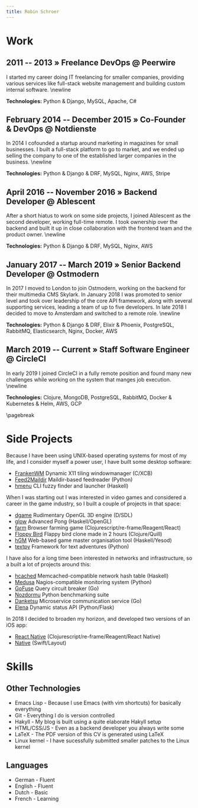 ```yaml
---
title: Robin Schroer
---
```


# Work

## 2011 -- 2013 » Freelance DevOps @ Peerwire

I started my career doing IT freelancing for smaller companies, providing
various services like full-stack website management and building custom internal
software. \newline

**Technologies:** Python & Django, MySQL, Apache, C#

## February 2014 -- December 2015 » Co-Founder & DevOps @ Notdienste

In 2014 I cofounded a startup around marketing in magazines for small
businesses. I built a full-stack platform to go to market, and we ended up
selling the company to one of the established larger companies in the business.
\newline

**Technologies:** Python & Django & DRF, MySQL, Nginx, AWS, Stripe

## April 2016 -- November 2016 » Backend Developer @ Ablescent

After a short hiatus to work on some side projects, I joined Ablescent as the
second developer, working full-time remote. I took ownership over the backend
and built it up in close collaboration with the frontend team and the product
owner. \newline

**Technologies:** Python & Django & DRF, MySQL, Nginx, AWS

## January 2017 -- March 2019 » Senior Backend Developer @ Ostmodern

In 2017 I moved to London to join Ostmodern, working on the backend for their
multimedia CMS Skylark. In January 2018 I was promoted to senior level and took
over leadership of the core API framework, along with several supporting
services, leading a team of up to five developers. In late 2018 I decided to
move to Amsterdam and switched to a remote role. \newline

**Technologies:** Python & Django & DRF, Elixir & Phoenix, PostgreSQL, RabbitMQ,
Elasticsearch, Nginx, Docker, AWS

## March 2019 -- Current » Staff Software Engineer @ CircleCI

In early 2019 I joined CircleCI in a fully remote position and found many new
challenges while working on the system that manges job execution. \newline

**Technologies:** Clojure, MongoDB, PostgreSQL, RabbitMQ, Docker & Kubernetes &
Helm, AWS, GCP

\pagebreak

# Side Projects

Because I have been using UNIX-based operating systems for most of my life, and
I consider myself a power user, I have built some desktop software:

- [FrankenWM](https://github.com/sulami/frankenwm) Dynamic X11 tiling windowmanager (C/XCB)
- [Feed2Maildir](https://github.com/sulami/feed2maildir) Maildir-based feedreader (Python)
- [hmenu](https://github.com/sulami/hmenu) CLI fuzzy finder and launcher (Haskell)

When I was starting out I was interested in video games and considered a career
in the game industry, so I built a couple of projects in that space:

- [dgame](https://github.com/sulami/dgame) Rudimentary OpenGL 3D engine (D/SDL)
- [glow](https://github.com/sulami/glow) Advanced Pong (Haskell/OpenGL)
- [farm](https://github.com/sulami/farm) Browser farming game (Clojurescript/re-frame/Reagent/React)
- [Floppy Bird](https://github.com/sulami/floppy-bird) Flappy bird clone made in 2 hours (Clojure/Quill)
- [hGM](https://github.com/sulami/hgm) Web-based game master organisation tool (Haskell/Yesod)
- [textpy](https://github.com/sulami/textpy) Framework for text adventures (Python)

I have also for a long time been interested in networks and infrastructure, so a
built a lot of projects around this:

- [hcached](https://github.com/sulami/hcached) Memcached-compatible network hash table (Haskell)
- [Medusa](https://github.com/sulami/medusa) Nagios-compatible monitoring system (Python)
- [GoFuse](https://github.com/sulami/gofuse) Query circuit breaker (Go)
- [Nozdormu](https://github.com/sulami/nozdormu) Python benchmarking suite
- [Danketsu](https://github.com/sulami/danketsu) Microservice communication service (Go)
- [Elena](https://github.com/sulami/elena) Dynamic status API (Python/Flask)

In 2018 I decided to broaden my horizon, and developed two versions of an iOS
app:

- [React Native](https://github.com/sulami/above-the-horizon) (Clojurescript/re-frame/Reagent/React Native)
- [Native](https://github.com/sulami/above-the-horizon-layout) (Swift/Layout)

# Skills

## Other Technologies

- Emacs Lisp - Because I use Emacs (with vim shortcuts) for basically everything
- Git - Everything I do is version controlled
- Hakyll - My blog is built using a quite elaborate Hakyll setup
- HTML/CSS/JS - Even as a backend developer you always write some
- LaTeX - The PDF version of this CV is generated using LaTeX
- Linux kernel - I have sucessfully submitted smaller patches to the Linux kernel

## Languages

- German - Fluent
- English - Fluent
- Dutch - Basic
- French - Learning
